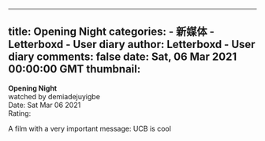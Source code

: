 
---
title: Opening Night
categories: 
    - 新媒体
    - Letterboxd - User diary
author: Letterboxd - User diary
comments: false
date: Sat, 06 Mar 2021 00:00:00 GMT
thumbnail: 
---

<div>   
<b>Opening Night</b><br>watched by demiadejuyigbe<br>Date: Sat Mar 06 2021<br>Rating:  <br>








<div>



<div><p>A film with a very important message: UCB is cool</p></div>

</div>
  
</div>
            